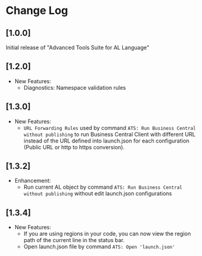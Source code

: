 # Change Log

## [1.0.0]

Initial release of "Advanced Tools Suite for AL Language"

## [1.2.0]

- New Features:
    - Diagnostics: Namespace validation rules

## [1.3.0]

- New Features:
    - `URL Forwarding Rules` used by command `ATS: Run Business Central without publishing` to run Business Central Client with different URL instead of the URL defined into launch.json for each configuration (Public URL or http to https conversion).

## [1.3.2]

- Enhancement:
    - Run current AL object by command `ATS: Run Business Central without publishing` without edit launch.json configurations

## [1.3.4]

- New Features:
    - If you are using regions in your code, you can now view the region path of the current line in the status bar.
    - Open launch.json file by command `ATS: Open 'launch.json'`